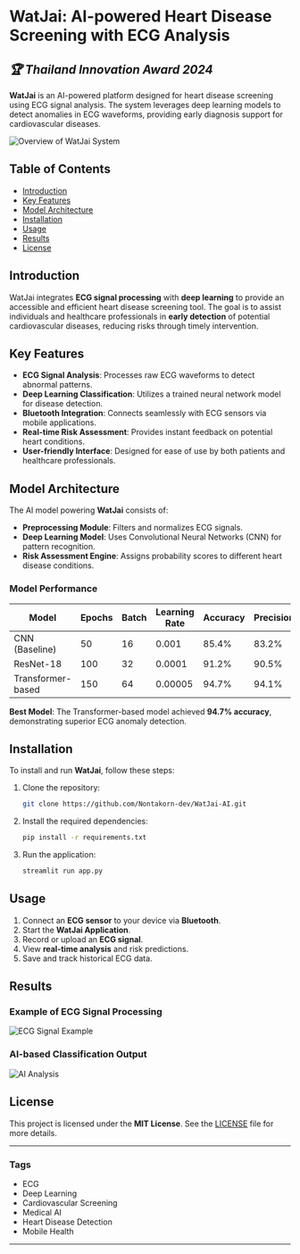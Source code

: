 # WatJai: AI-powered Heart Disease Screening with ECG Analysis  
## ***🏆 Thailand Innovation Award 2024***

**WatJai** is an AI-powered platform designed for heart disease screening using ECG signal analysis. The system leverages deep learning models to detect anomalies in ECG waveforms, providing early diagnosis support for cardiovascular diseases.

![Overview of WatJai System](docs/Overview.png)

## Table of Contents

- [Introduction](#introduction)
- [Key Features](#key-features)
- [Model Architecture](#model-architecture)
- [Installation](#installation)
- [Usage](#usage)
- [Results](#results)
- [License](#license)

## Introduction  

WatJai integrates **ECG signal processing** with **deep learning** to provide an accessible and efficient heart disease screening tool. The goal is to assist individuals and healthcare professionals in **early detection** of potential cardiovascular diseases, reducing risks through timely intervention.

## Key Features  

- **ECG Signal Analysis**: Processes raw ECG waveforms to detect abnormal patterns.  
- **Deep Learning Classification**: Utilizes a trained neural network model for disease detection.  
- **Bluetooth Integration**: Connects seamlessly with ECG sensors via mobile applications.  
- **Real-time Risk Assessment**: Provides instant feedback on potential heart conditions.  
- **User-friendly Interface**: Designed for ease of use by both patients and healthcare professionals.  

## Model Architecture  

The AI model powering **WatJai** consists of:  

- **Preprocessing Module**: Filters and normalizes ECG signals.  
- **Deep Learning Model**: Uses Convolutional Neural Networks (CNN) for pattern recognition.  
- **Risk Assessment Engine**: Assigns probability scores to different heart disease conditions.  

### Model Performance  

| Model | Epochs | Batch | Learning Rate | Accuracy | Precision | Recall | F1-Score |
|--------|--------|------|---------------|----------|-----------|--------|----------|
| CNN (Baseline) | 50 | 16 | 0.001 | 85.4% | 83.2% | 81.5% | 82.3% |
| ResNet-18 | 100 | 32 | 0.0001 | 91.2% | 90.5% | 89.8% | 90.1% |
| Transformer-based | 150 | 64 | 0.00005 | 94.7% | 94.1% | 93.6% | 93.8% |

**Best Model**: The Transformer-based model achieved **94.7% accuracy**, demonstrating superior ECG anomaly detection.

## Installation  

To install and run **WatJai**, follow these steps:

1. Clone the repository:
    ```bash
    git clone https://github.com/Nontakorn-dev/WatJai-AI.git
    ```

2. Install the required dependencies:
    ```bash
    pip install -r requirements.txt
    ```

3. Run the application:
    ```bash
    streamlit run app.py
    ```

## Usage  

1. Connect an **ECG sensor** to your device via **Bluetooth**.  
2. Start the **WatJai Application**.  
3. Record or upload an **ECG signal**.  
4. View **real-time analysis** and risk predictions.  
5. Save and track historical ECG data.  

## Results  

### Example of ECG Signal Processing  
![ECG Signal Example](docs/ecg_signal.png)

### AI-based Classification Output  
![AI Analysis](docs/ai_output.png)

## License  

This project is licensed under the **MIT License**. See the [LICENSE](LICENSE) file for more details.

---

### Tags  

- ECG  
- Deep Learning  
- Cardiovascular Screening  
- Medical AI  
- Heart Disease Detection  
- Mobile Health  

---
